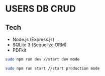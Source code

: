 # USERS DB CRUD
## Tech
- Node.js (Express.js)
- SQLite 3 (Sequelize ORM)
- PDFkit


```sh
sudo npm run dev //start dev mode
```
```sh
sudo npm run start //start production mode
```


